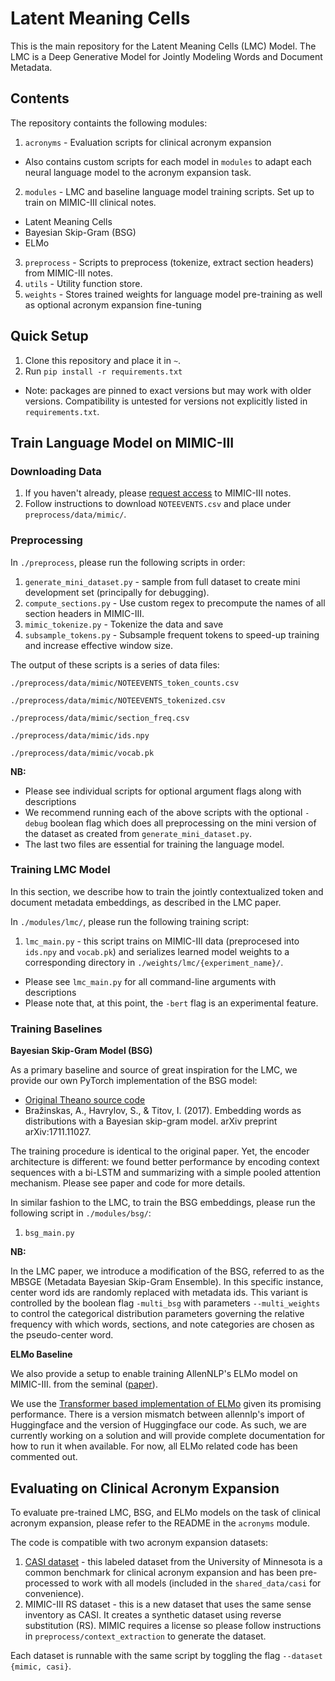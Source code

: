 # Latent Meaning Cells
This is the main repository for the Latent Meaning Cells (LMC) Model.  The LMC is a Deep Generative Model for Jointly Modeling Words and Document Metadata. 

## Contents

The repository containts the following modules:
1. `acronyms` - Evaluation scripts for clinical acronym expansion
- Also contains custom scripts for each model in `modules` to adapt each neural language model to the acronym expansion task.
2. `modules` - LMC and baseline language model training scripts.  Set up to train on MIMIC-III clinical notes.
- Latent Meaning Cells
- Bayesian Skip-Gram (BSG)
- ELMo
3. `preprocess` - Scripts to preprocess (tokenize, extract section headers) from MIMIC-III notes.
4. `utils` - Utility function store.
5. `weights` - Stores trained weights for language model pre-training as well as optional acronym expansion fine-tuning

## Quick Setup

1. Clone this repository and place it in `~`.
2. Run `pip install -r requirements.txt`
- Note: packages are pinned to exact versions but may work with older versions.  Compatibility is untested for versions not explicitly listed in `requirements.txt`.

## Train Language Model on MIMIC-III

### Downloading Data

1. If you haven't already, please [request access](https://mimic.physionet.org/gettingstarted/access/) to MIMIC-III notes.
2. Follow instructions to download `NOTEEVENTS.csv` and place under `preprocess/data/mimic/`.

### Preprocessing

In `./preprocess`, please run the following scripts in order:
1. `generate_mini_dataset.py` - sample from full dataset to create mini development set (principally for debugging).
2. `compute_sections.py` - Use custom regex to precompute the names of all section headers in MIMIC-III.
3. `mimic_tokenize.py` - Tokenize the data and save
4. `subsample_tokens.py` - Subsample frequent tokens to speed-up training and increase effective window size.

The output of these scripts is a series of data files:

``./preprocess/data/mimic/NOTEEVENTS_token_counts.csv``

``./preprocess/data/mimic/NOTEEVENTS_tokenized.csv``

``./preprocess/data/mimic/section_freq.csv``

``./preprocess/data/mimic/ids.npy``

``./preprocess/data/mimic/vocab.pk``


**NB:**
- Please see individual scripts for optional argument flags along with descriptions
- We recommend running each of the above scripts with the optional `-debug` boolean flag which does all preprocessing on the mini version of the dataset as created from `generate_mini_dataset.py`. 
- The last two files are essential for training the language model.

### Training LMC Model

In this section, we describe how to train the jointly contextualized token and document metadata embeddings, as described in the LMC paper.

In `./modules/lmc/`, please run the following training script:

1. `lmc_main.py` - this script trains on MIMIC-III data (preprocesed into `ids.npy` and `vocab.pk`) and serializes learned model weights to a corresponding directory in `./weights/lmc/{experiment_name}/`.
- Please see `lmc_main.py` for all command-line arguments with descriptions
- Please note that, at this point, the `-bert` flag is an experimental feature.

### Training Baselines

**Bayesian Skip-Gram Model (BSG)**

As a primary baseline and source of great inspiration for the LMC, we provide our own PyTorch implementation of the BSG model:
- [Original Theano source code](https://github.com/ixlan/BSG)
- Bražinskas, A., Havrylov, S., & Titov, I. (2017). Embedding words as distributions with a Bayesian skip-gram model. arXiv preprint arXiv:1711.11027.

The training procedure is identical to the original paper.  Yet, the encoder architecture is different: we found better performance by encoding context sequences with a bi-LSTM and summarizing with a simple pooled attention mechanism.  Please see paper and code for more details.

In similar fashion to the LMC, to train the BSG embeddings, please run the following script in `./modules/bsg/`:
1. `bsg_main.py`

**NB:**

In the LMC paper, we introduce a modification of the BSG, referred to as the MBSGE (Metadata Bayesian Skip-Gram Ensemble).  In this specific instance, center word ids are randomly replaced with metadata ids.  This variant is controlled by the boolean flag `-multi_bsg` with parameters `--multi_weights` to control the categorical distribution parameters governing the relative frequency with which words, sections, and note categories are chosen as the pseudo-center word.

**ELMo Baseline**

We also provide a setup to enable training AllenNLP's ELMo model on MIMIC-III. from the seminal ([paper](https://arxiv.org/abs/1802.05365)).

We use the [Transformer based implementation of ELMo](https://github.com/allenai/allennlp/blob/master/docs/tutorials/how_to/training_transformer_elmo.md) given its promising performance.  There is a version mismatch between allennlp's import of Huggingface and the version of Huggingface our code.  As such, we are currently working on a solution and will provide complete documentation for how to run it when available.  For now, all ELMo related code has been commented out.

## Evaluating on Clinical Acronym Expansion

To evaluate pre-trained LMC, BSG, and ELMo models on the task of clinical acronym expansion, please refer to the README in the `acronyms` module.

The code is compatible with two acronym expansion datasets:

1. [CASI dataset](https://www.ncbi.nlm.nih.gov/pmc/articles/PMC3932450/) - this labeled dataset from the University of Minnesota is a common benchmark for clinical acronym expansion and has been pre-processed to work with all models (included in the `shared_data/casi` for convenience).
2. MIMIC-III RS dataset - this is a new dataset that uses the same sense inventory as CASI.  It creates a synthetic dataset using reverse substitution (RS). MIMIC requires a license so please follow instructions in `preprocess/context_extraction` to generate the dataset.

Each dataset is runnable with the same script by toggling the flag `--dataset {mimic, casi}`.


